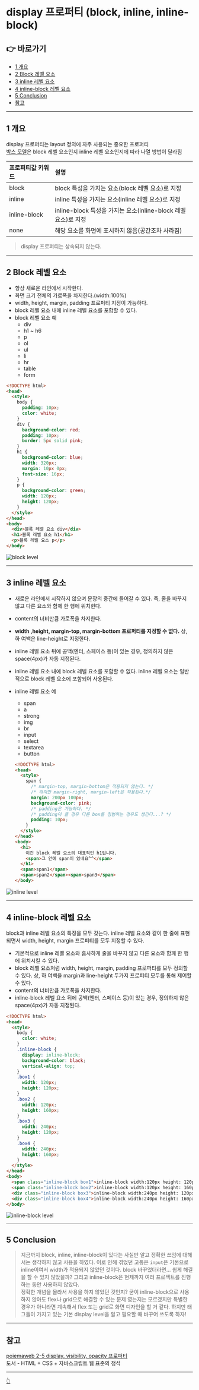 # display 프로퍼티 (block, inline, inline-block)

## 👉 바로가기

- [1 개요](#1-개요)
- [2 Block 레벨 요소](#2-block-레벨-요소)
- [3 inline 레벨 요소](#3-inline-레벨-요소)
- [4 inline-block 레벨 요소](#4-inline-block-레벨-요소)
- [5 Conclusion](#5-conclusion)
- [참고](#참고)

---

## 1 개요

display 프로퍼티는 layout 정의에 자주 사용되는 중요한 프로퍼티  
[박스 모델](./BoxModel.md)은 block 레벨 요소인지 inline 레벨 요소인지에 따라 나열 방법이 달라짐

| 프로퍼티값 키워드 | 설명                                                           |
| :---------------- | :------------------------------------------------------------- |
| block             | block 특성을 가지는 요소(block 레벨 요소)로 지정               |
| inline            | inline 특성을 가지는 요소(inline 레벨 요소)로 지정             |
| inline-block      | inline-block 특성을 가지는 요소(inline-block 레벨 요소)로 지정 |
| none              | 해당 요소를 화면에 표시하지 않음(공간조차 사라짐)              |

> display 프로퍼티는 상속되지 않는다.

---

## 2 Block 레벨 요소

- 항상 새로운 라인에서 시작한다.
- 화면 크기 전체의 가로폭을 차지한다.(width:100%)
- width, height, margin, padding 프로퍼티 지정이 가능하다.
- block 레벨 요소 내에 inline 레벨 요소를 포함할 수 있다.
- block 레벨 요소 예
  - div
  - h1 ~ h6
  - p
  - ol
  - ul
  - li
  - hr
  - table
  - form

```html
<!DOCTYPE html>
<head>
  <style>
    body {
      padding: 10px;
      color: white;
    }
    div {
      background-color: red;
      padding: 10px;
      border: 5px solid pink;
    }
    h1 {
      background-color: blue;
      width: 320px;
      margin: 10px 0px;
      font-size: 16px;
    }
    p {
      background-color: green;
      width: 120px;
      height: 120px;
    }
  </style>
</head>
<body>
  <div>블록 레벨 요소 div</div>
  <h1>블록 레벨 요소 h1</h1>
  <p>블록 레벨 요소 p</p>
</body>
```

![block level](../image/CSS/BlockLevel.png)

---

## 3 inline 레벨 요소

- 새로운 라인에서 시작하지 않으며 문장의 중간에 들어갈 수 있다. 즉, 줄을 바꾸지 않고 다른 요소와 함께 한 행에 위치힌다.
- content의 너비만큼 가로폭을 차지한다.
- **width ,height, margin-top, margin-bottom 프로퍼티를 지정할 수 없다.** 상, 하 여백은 line-height로 지정한다.
- inline 레벨 요소 뒤에 공백(엔터, 스페이스 등)이 있는 경우, 정의하지 않은 space(4px)가 자동 지정된다.
- inline 레벨 요소 내에 block 레벨 요소를 포함할 수 없다. inline 레벨 요소는 일반적으로 block 레벨 요소에 포함되어 사용된다.
- inline 레벨 요소 예

  - span
  - a
  - strong
  - img
  - br
  - input
  - select
  - textarea
  - button

  ```html
  <!DOCTYPE html>
  <head>
    <style>
      span {
        /* margin-top, margin-bottom은 적용되지 않는다. */
        /* 하지만 margin-right, margin-left은 적용된다.*/
        margin: 200px 100px;
        background-color: pink;
        /* padding은 가능하다. */
        /* padding이 클 경우 다른 box를 침범하는 경우도 생긴다...? */
        padding: 10px;
      }
    </style>
  </head>
  <body>
    <h1>
      이건 block 레벨 요소의 대표적인 h1입니다.
      <span>그 안에 span이 있네요^^</span>
    </h1>
    <span>span1</span>
    <span>span2</span><span>span3</span>
  </body>
  ```

![inline level](../image/CSS/InlineLevel.png)

---

## 4 inline-block 레벨 요소

block과 inline 레벨 요소의 특징을 모두 갖는다. inline 레벨 요소와 같이 한 줄에 표현되면서 width, height, margin 프로퍼티를 모두 지정할 수 있다.

- 기본적으로 inline 레벨 요소와 흡사하게 줄을 바꾸지 않고 다른 요소와 함께 한 행에 위치시킬 수 있다.
- block 레벨 요소처럼 width, height, margin, padding 프로퍼티를 모두 정의할 수 있다. 상, 하 여백을 margin과 line-height 두가지 프로퍼티 모두를 통해 제어할 수 있다.
- content의 너비만큼 가로폭을 차지한다.
- inline-block 레벨 요소 뒤에 공백(엔터, 스페이스 등)이 있는 경우, 정의하지 않은 space(4px)가 자동 지정된다.

```html
<!DOCTYPE html>
<head>
  <style>
    body {
      color: white;
    }
    .inline-block {
      display: inline-block;
      background-color: black;
      vertical-align: top;
    }
    .box1 {
      width: 120px;
      height: 120px;
    }
    .box2 {
      width: 120px;
      height: 160px;
    }
    .box3 {
      width: 240px;
      height: 120px;
    }
    .box4 {
      width: 240px;
      height: 160px;
    }
  </style>
</head>
<body>
  <span class="inline-block box1">inline-block width:120px height: 120px</span>
  <span class="inline-block box2">inline-block width:120px height: 160px</span>
  <div class="inline-block box3">inline-block width:240px height: 120px</div>
  <div class="inline-block box4">inline-block width:240px height: 160px</div>
</body>
```

![inline-block level](../image/CSS/InlineBlockLevel.png)

---

## 5 Conclusion

> 지금까지 block, inline, inline-block이 있다는 사실만 알고 정확한 쓰임에 대해서는 생각하지 않고 사용을 하였다. 이로 인해 겪었던 고통은 `input`은 기본으로 inline이여서 width가 적용되지 않았던 것이다. block 바꾸었더라면... 쉽게 해결을 할 수 있지 않았을까? 그리고 inline-block은 현제까지 여러 프로젝트를 진행하는 동안 사용하지 않았다.  
> 정확한 개념을 몰라서 사용을 하지 않았던 것인지? 굳이 inline-block으로 사용하지 않아도 flex나 grid으로 해결할 수 있는 문제 였는지는 모르겠지만 특별한 경우가 아니라면 계속해서 flex 또는 grid로 화면 디자인을 할 거 같다. 하지만 태그들이 가지고 있는 기본 display level을 알고 필요할 때 바꾸어 쓰도록 하자!

---

## 참고

[poiemaweb 2-5 display, visibility, opacity 프로퍼티](https://poiemaweb.com/css3-display)  
도서 - HTML + CSS + 자바스크립트 웹 표준의 정석

---

[👆](#display-프로퍼티-block-inline-inline-block)
